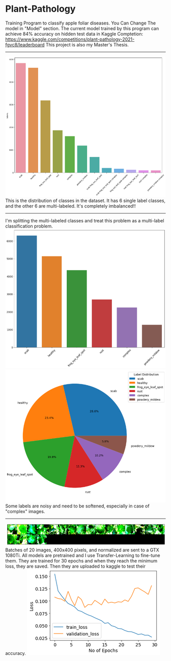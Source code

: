# Plant-Pathology
Training Program to classify apple foliar diseases.
You Can Change The model in "Model" section.
The current model trained by this program can achieve 84% accuracy on hidden test data in Kaggle Comptetion:
https://www.kaggle.com/competitions/plant-pathology-2021-fgvc8/leaderboard
This project is also my Master's Thesis.
___________________________________________________________________________________
![1](https://github.com/soroushtou/Plant-Pathology/blob/main/images/1%20(5).png)
This is the distribution of classes in the dataset. It has 6 single label classes, and the other 6 are multi-labeled. It's completely imbalanced!!
___________________________________________________________________________________
I'm splitting the multi-labeled classes and treat this problem as a multi-label classification problem.
![2](https://github.com/soroushtou/Plant-Pathology/blob/main/images/1%20(1).png)
![3](https://github.com/soroushtou/Plant-Pathology/blob/main/images/1%20(2).png)
Some labels are noisy and need to be softened, especially in case of "complex" images.
___________________________________________________________________________________
![4](https://github.com/soroushtou/Plant-Pathology/blob/main/images/1%20(3).png)
Batches of 20 images, 400x400 pixels, and normalized are sent to a GTX 1080Ti. All models are pretrained and I use Transfer-Learning to fine-tune them. They are trained for 30 epochs and when they reach the minimum loss, they are saved. Then they are uploaded to kaggle to test their accuracy.
![5](https://github.com/soroushtou/Plant-Pathology/blob/main/images/1%20(4).png)
